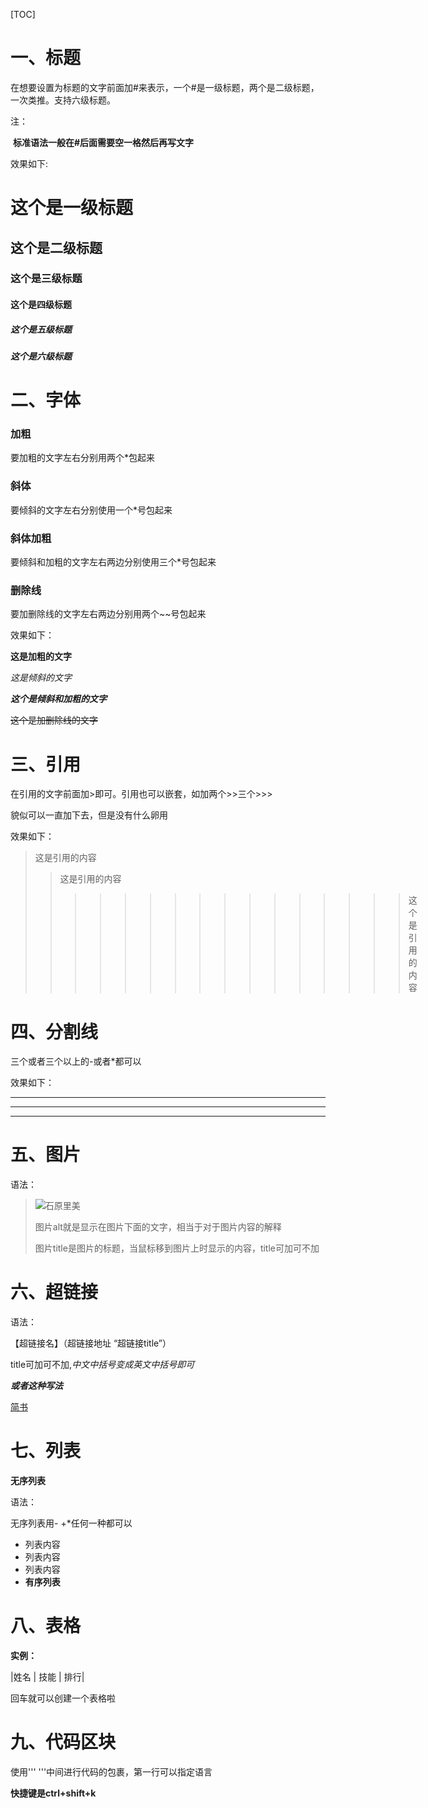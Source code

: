 [TOC]



# 一、标题

在想要设置为标题的文字前面加#来表示，一个#是一级标题，两个是二级标题，一次类推。支持六级标题。

注：

​		**标准语法一般在#后面需要空一格然后再写文字**

效果如下:



# **这个是一级标题**

## **这个是二级标题**

### **这个是三级标题**

#### **这个是四级标题**

##### **这个是五级标题**

###### **这个是六级标题**

# 二、字体

### **加粗**

要加粗的文字左右分别用两个*包起来

### **斜体**

要倾斜的文字左右分别使用一个*号包起来

### **斜体加粗**

要倾斜和加粗的文字左右两边分别使用三个*号包起来

### **删除线**

要加删除线的文字左右两边分别用两个~~号包起来

效果如下：



**这是加粗的文字**

*这是倾斜的文字*

***这个是倾斜和加粗的文字***

~~这个是加删除线的文字~~

# **三、引用**

在引用的文字前面加>即可。引用也可以嵌套，如加两个>>三个>>>

貌似可以一直加下去，但是没有什么卵用

效果如下：



> 这是引用的内容
>
> > 这是引用的内容
> >
> > > > >
> > > > >
> > > > >> > >
> > > > >> > >
> > > > >> > >> > > > >
> > > > >> > >> > > > >
> > > > >> > >> > > > >> > > 这个是引用的内容

# **四、分割线**

三个或者三个以上的-或者*都可以

效果如下：

___

___

___

# **五、图片**

语法：

>
>
>![石原里美](C:\Users\Administrator\Desktop\file\推文更新\图片资源\2.jpg "石原里美")
>
>图片alt就是显示在图片下面的文字，相当于对于图片内容的解释
>
>图片title是图片的标题，当鼠标移到图片上时显示的内容，title可加可不加

# **六、超链接**

语法：

【超链接名】（超链接地址 “超链接title”）

title可加可不加,*中文中括号变成英文中括号即可*

***或者这种写法***

<a href="超链接地址" target = "_blank">简书</a>

# **七、列表**

**无序列表**

语法：

无序列表用- +*任何一种都可以

- 列表内容
- 列表内容
- 列表内容
- **有序列表**



# 八、表格

**实例：**

|姓名 | 技能 | 排行|

回车就可以创建一个表格啦



#  九、代码区块

使用'''  '''中间进行代码的包裹，第一行可以指定语言

**快捷键是ctrl+shift+k**









